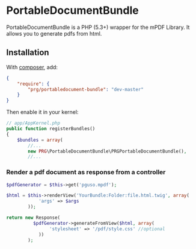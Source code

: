 PortableDocumentBundle
======================

PortableDocumentBundle is a PHP (5.3+) wrapper for the mPDF Library.
It allows you to generate pdfs from html.

Installation
------------

With [composer](http://packagist.org), add:

```json
{
    "require": {
        "prg/portabledocument-bundle": "dev-master"
    }
}
```

Then enable it in your kernel:

```php
// app/AppKernel.php
public function registerBundles()
{
    $bundles = array(
        //...
        new PRG\PortableDocumentBundle\PRGPortableDocumentBundle(),
        //...
```

### Render a pdf document as response from a controller

```php
$pdfGenerator = $this->get('pguso.mpdf');

$html = $this->renderView('YourBundle:Folder:file.html.twig', array(
            'args' => $args
        ));

return new Response(
          $pdfGenerator->generateFromView($html, array(
                'stylesheet' => '/pdf/style.css' //optional
            ))
        );
```
